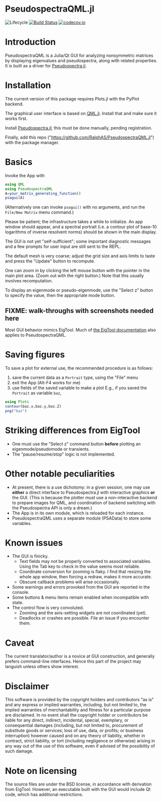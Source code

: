 # PseudospectraQML.jl

![Lifecycle](https://img.shields.io/badge/lifecycle-experimental-orange.svg)<!--
![Lifecycle](https://img.shields.io/badge/lifecycle-maturing-blue.svg)
![Lifecycle](https://img.shields.io/badge/lifecycle-stable-green.svg)
![Lifecycle](https://img.shields.io/badge/lifecycle-retired-orange.svg)
![Lifecycle](https://img.shields.io/badge/lifecycle-archived-red.svg)
![Lifecycle](https://img.shields.io/badge/lifecycle-dormant-blue.svg) -->
[![Build Status](https://travis-ci.org/RalphAS/PseudospectraQML.jl.svg?branch=master)](https://travis-ci.org/RalphAS/PseudospectraQML.jl)
[![codecov.io](http://codecov.io/github/RalphAS/PseudospectraQML.jl/coverage.svg?branch=master)](http://codecov.io/github/RalphAS/PseudospectraQML.jl?branch=master)
<!--
[![Documentation](https://img.shields.io/badge/docs-stable-blue.svg)](https://RalphAS.github.io/PseudospectraQML.jl/stable)
[![Documentation](https://img.shields.io/badge/docs-master-blue.svg)](https://RalphAS.github.io/PseudospectraQML.jl/dev)
-->

# Introduction
PseudospectraQML is a Julia/Qt GUI for analyzing nonsymmetric matrices by
displaying eigenvalues and pseudospectra, along with related properties.
It is built as a driver for [Pseudospectra.jl](https://github.com/RalphAS/Pseudospectra.jl).

# Installation

The current version of this package requires Plots.jl with the PyPlot backend.

The graphical user interface is based on
[QML.jl](https://github.com/barche/QML.jl). Install that and make sure it
works first.

Install [Pseudospectra.jl](https://github.com/RalphAS/Pseudospectra.jl); this
must be done manually, pending registration.

Finally, add this repo ("https://github.com/RalphAS/PseudospectraQML.jl")
with the package manager.

# Basics
Invoke the App with

```julia
using QML
using PseudospectraQML
A=your_matrix_generating_function()
psagui(A)
```

(Alternatively one can invoke `psagui()` with no arguments, and
run the `File/New Matrix` menu command.)

Please be patient; the infrastructure takes a while to initialize.
An app window should appear, and a spectral portrait (i.e. a contour
plot of base-10 logarithms of inverse resolvent norms) should be shown
in the main display.

The GUI is not yet "self-sufficient"; some important diagnostic messages
and a few prompts for user input are still sent to the REPL.

The default mesh is very coarse; adjust the grid size and axis limits to
taste and press the "Update" button to recompute.

One can zoom in by clicking the left mouse button with the pointer in the
main plot area. (Zoom out with the right button.) Note that this usually
involves recomputation.

To display an eigenmode or pseudo-eigenmode, use the "Select z" button to
specify the value, then the appropriate mode button.

## FIXME: walk-throughs with screenshots needed here

Most GUI behavior mimics EigTool.
Much of [the EigTool documentation](http://www.cs.ox.ac.uk/pseudospectra/eigtool/documentation/index.html)
also applies to PseudospectraQML.

# Saving figures
To save a plot for external use, the recommended procedure is as follows:
1. save the current data as a `Portrait` type, using the "File" menu
2. exit the App (Alt-F4 works for me)
3. use fields of the saved variable to make a plot
E.g., if you saved the `Portrait` as variable `baz`,
```julia
using Plots
contour(baz.x,baz.y,baz.Z)
png("baz")
```

# Striking differences from EigTool
* One must use the "Select z" command button **before** plotting an
  eigenmode/pseudomode or transients.
* The "pause/resume/stop" logic is not implemented.

# Other notable peculiarities
* At present, there is a use dichotomy: in a given session, one may
  use **either** a direct interface to Pseudospectra.jl with interactive
  graphics **or** the GUI. (This is because the plotter must use a
  non-interactive backend to prepare images for QML, and coordination of
  backend switching with the Pseudospectra API is only a dream.)
* The App is in its own module, which is reloaded for each instance.
* PseudospectraQML uses a separate module (PSAData) to store
  some variables.

# Known issues
* The GUI is finicky.
  * Text fields may not be properly converted to associated variables. Using
    the Tab key to check in the value seems most reliable.
  * Coordinate conversion for zooming is flaky. I find that resizing the
    whole app window, then forcing a redraw, makes it more accurate.
  * Obscure callback problems will arise occasionally.
* Some warnings and errors provoked from the GUI are reported in the console.
* Some buttons & menu items remain enabled when incompatible with state.
* The control flow is very convoluted.
  * Zooming and the axis-setting widgets are not coordinated (yet).
  * Deadlocks or crashes are possible. File an issue if you encounter them.

# Caveat
The current translator/author is a novice at GUI construction, and generally
prefers command-line interfaces. Hence this part of the project may languish
unless others show interest.

# Disclaimer
This software is provided by the copyright holders and contributors "as is" and
any express or implied warranties, including, but not limited to, the implied
warranties of merchantability and fitness for a particular purpose are
disclaimed. In no event shall the copyright holder or contributors be liable for
any direct, indirect, incidental, special, exemplary, or consequential damages
(including, but not limited to, procurement of substitute goods or services;
loss of use, data, or profits; or business interruption) however caused and
on any theory of liability, whether in contract, strict liability, or tort
(including negligence or otherwise) arising in any way out of the use of this
software, even if advised of the possibility of such damage.

# Note on licensing
The source files are under the BSD license, in accordance with derivation
from EigTool. However, an executable built with the GUI
would include Qt code, which has additional restrictions.
